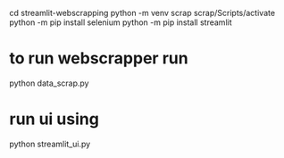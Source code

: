 cd streamlit-webscrapping 
python -m venv scrap
scrap/Scripts/activate 
python -m pip install selenium
python -m pip install streamlit
# to run webscrapper run
python data_scrap.py
# run ui using
python streamlit_ui.py
